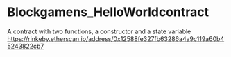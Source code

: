 # Blockgamens_HelloWorldcontract
A contract with two functions, a constructor and a state variable
https://rinkeby.etherscan.io/address/0x12588fe327fb63286a4a9c119a60b45243822cb7